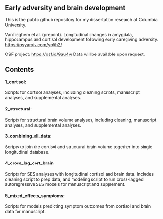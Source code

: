 ## Early adversity and brain development

This is the public github repository for my dissertation research at Columbia University. 

VanTieghem et al. (preprint). Longitudinal changes in amygdala, hippocampus and cortisol development following early caregiving adversity. https://psyarxiv.com/yp5h2/

OSF project: https://osf.io/9au4v/
Data will be available upon request.

## Contents 

#### 1_cortisol:
Scripts for cortisol analyses, including cleaning scripts,  manuscript analyses, and supplemental analyses. 
#### 2_structural:
Scripts for structural brain volume analyses, including cleaning, manuscript analyses, and supplemental analyses. 
#### 3_combining_all_data:
Scripts to join the cortisol and structural brain volume together into single longitudinal database.
#### 4_cross_lag_cort_brain: 
Scripts for SES analyses with longitudinal cortisol and brain data.  Includes cleaning script to prep data, and modeling script to run cross-lagged autoregressive SES models for manuscript and supplement.
#### 5_mixed_effects_symptoms: 
Scripts for models predicting symptom outcomes from cortisol and brain data for manuscript.



